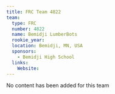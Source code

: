 ```yaml
---
title: FRC Team 4822
team:
  type: FRC
  number: 4822
  name: Bemidji LumberBots
  rookie_year: 
  location: Bemidji, MN, USA
  sponsors:
    - Bemidji High School
  links:
    Website: 
---
```

No content has been added for this team